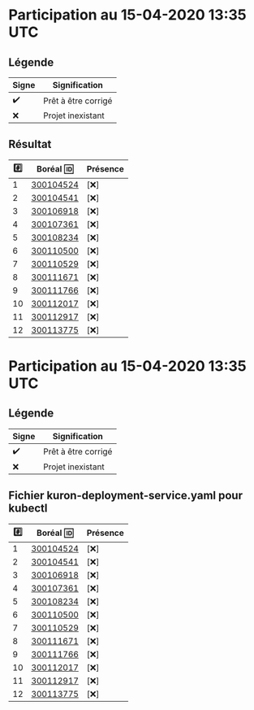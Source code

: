 # Participation au 15-04-2020 13:35 UTC
 
## Légende
 
| Signe              | Signification                 |
|--------------------|-------------------------------|
| :heavy_check_mark: | Prêt à être corrigé           |
| :x:                | Projet inexistant             |
 
## Résultat
 
|:hash:| Boréal :id:                | Présence         |
|------|----------------------------|------------------|
| 1 | [300104524](../300104524/README.md) | [:x:] |
| 2 | [300104541](../300104541/README.md) | [:x:] |
| 3 | [300106918](../300106918/README.md) | [:x:] |
| 4 | [300107361](../300107361/README.md) | [:x:] |
| 5 | [300108234](../300108234/README.md) | [:x:] |
| 6 | [300110500](../300110500/README.md) | [:x:] |
| 7 | [300110529](../300110529/README.md) | [:x:] |
| 8 | [300111671](../300111671/README.md) | [:x:] |
| 9 | [300111766](../300111766/README.md) | [:x:] |
| 10 | [300112017](../300112017/README.md) | [:x:] |
| 11 | [300112917](../300112917/README.md) | [:x:] |
| 12 | [300113775](../300113775/README.md) | [:x:] |
 
# Participation au 15-04-2020 13:35 UTC
 
## Légende
 
| Signe              | Signification                 |
|--------------------|-------------------------------|
| :heavy_check_mark: | Prêt à être corrigé           |
| :x:                | Projet inexistant             |
 
## Fichier kuron-deployment-service.yaml pour kubectl
 
|:hash:| Boréal :id:                | Présence         |
|------|----------------------------|------------------|
| 1 | [300104524](../300104524/kuron-deployment-service.yaml) | [:x:] |
| 2 | [300104541](../300104541/kuron-deployment-service.yaml) | [:x:] |
| 3 | [300106918](../300106918/kuron-deployment-service.yaml) | [:x:] |
| 4 | [300107361](../300107361/kuron-deployment-service.yaml) | [:x:] |
| 5 | [300108234](../300108234/kuron-deployment-service.yaml) | [:x:] |
| 6 | [300110500](../300110500/kuron-deployment-service.yaml) | [:x:] |
| 7 | [300110529](../300110529/kuron-deployment-service.yaml) | [:x:] |
| 8 | [300111671](../300111671/kuron-deployment-service.yaml) | [:x:] |
| 9 | [300111766](../300111766/kuron-deployment-service.yaml) | [:x:] |
| 10 | [300112017](../300112017/kuron-deployment-service.yaml) | [:x:] |
| 11 | [300112917](../300112917/kuron-deployment-service.yaml) | [:x:] |
| 12 | [300113775](../300113775/kuron-deployment-service.yaml) | [:x:] |
